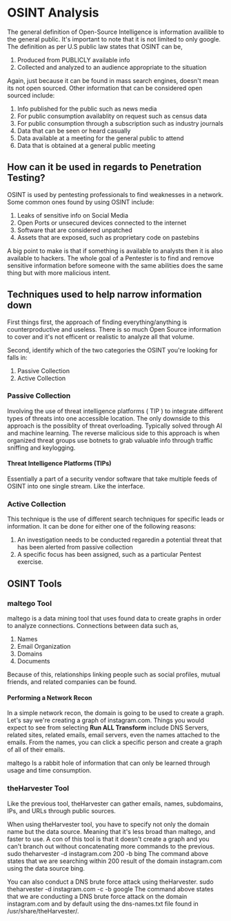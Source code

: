 # OSINT Analysis

The general definition of Open-Source Intelligence is information availible to the general public. It's important to note that it is not limited to only google. 
The definition as per U.S public law states that OSINT can be,

1. Produced from PUBLICLY available info
2. Collected and analyzed to an audience appropriate to the situation

Again, just because it can be found in mass search engines, doesn't mean its not open sourced. 
Other information that can be considered open sourced include:

1. Info published for the public such as news media
2. For public consumption availablity on request such as census data
3. For public consumption through a subscription such as industry journals
4. Data that can be seen or heard casually 
5. Data available at a meeting for the general public to attend
6. Data that is obtained at a general public meeting 


## How can it be used in regards to Penetration Testing?

OSINT is used by pentesting professionals to find weaknesses in a network. 
Some common ones found by using OSINT include:

1. Leaks of sensitive info on Social Media
2. Open Ports or unsecured devices connected to the internet
3. Software that are considered unpatched 
4. Assets that are exposed, such as proprietary code on pastebins

A big point to make is that if something is available to analysts then it is also available to hackers. The whole goal of a Pentester is to find and remove sensitive information before someone with the same abilities does the same thing but with more malicious intent. 

## Techniques used to help narrow information down 

First things first, the approach of finding everything/anything is counterproductive and useless. There is so much Open Source information to cover and it's not efficent or realistic to analyze all that volume. 

Second, identify which of the two categories the OSINT you're looking for falls in: 
1. Passive Collection 
2. Active Collection 

### Passive Collection

Involving the use of threat intelligence platforms ( TIP ) to integrate different types of threats into one accessible location. The only downside to this approach is the possiblity of threat overloading. Typically solved through AI and machine learning. The reverse malicious side to this approach is when organized threat groups use botnets to grab valuable info through traffic sniffing and keylogging. 

#### Threat Intelligence Platforms (TIPs)

Essentially a part of a security vendor software that take multiple feeds of OSINT into one single stream. Like the interface. 

### Active Collection 

This technique is the use of different search techniques for specific leads or information. 
It can be done for either one of the following reasons: 

1. An investigation needs to be conducted regaredin a potential threat that has been alerted from passive collection
2. A specific focus has been assigned, such as a particular Pentest exercise.


## OSINT Tools

### maltego Tool

maltego is a data mining tool that uses found data to create graphs in order to analyze connections. Connections between data such as, 

1. Names
2. Email Organization
3. Domains 
4. Documents

Because of this, relationships linking people such as social profiles, mutual friends, and related companies can be found.

#### Performing a Network Recon

In a simple network recon, the domain is going to be used to create a graph. Let's say we're creating a graph of instagram.com. Things you would expect to see from selecting **Run ALL Transform** include DNS Servers, related sites, related emails, email servers, even the names attached to the emails. From the names, you can click a specific person and create a graph of all of their emails. 

maltego Is a rabbit hole of information that can only be learned through usage and time consumption. 

### theHarvester Tool

Like the previous tool, theHarvester can gather emails, names, subdomains, IPs, and URLs through public sources. 

When using theHarvester tool, you have to specify not only the domain name but the data source. Meaning that it's less broad than maltego, and faster to use. A con of this tool is that it doesn't create a graph and you can't branch out without concatenating more commands to the previous. 
sudo theharvester -d instagram.com 200 -b bing
The command above states that we are searching within 200 result of the domain instagram.com using the data source bing.

You can also conduct a DNS brute force attack using theHarvester.
sudo theharvester -d instagram.com -c -b google
The command above states that we are conducting a DNS brute force attack on the domain instagram.com and by default using the dns-names.txt file found in /usr/share/theHarvester/.
